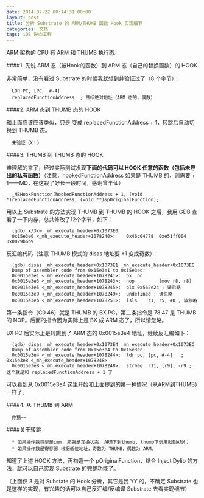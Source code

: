 ```yaml
---
date: 2014-07-22 00:14:31+00:00
layout: post
title: 分析 Substrate 的 ARM/THUMB 函数 Hook 实现细节
categories: 文档
tags: iOS 逆向工程
---
```


ARM 架构的 CPU 有 ARM 和 THUMB 执行态。

####1. 先说 ARM 态（被Hook的函数）到 ARM 态（自己的替换函数）的 HOOK

  非常简单，没有看过 Substrate 的时候我就想到并验证过了（8 个字节）：

      LDR PC, [PC， #-4]
      replacedFunctionAddress  ; 目标绝对地址（ARM 态的，偶数）
      
####2. ARM 态到 THUMB 态的 HOOK

  和上面应该应该类似，只是   变成 replacedFunctionAddress + 1，转跳后自动切换到 THUMB 态。

      未验证（X！）
      
####3. THUMB 到 THUMB 态的 HOOK

  难理解的来了，经过实际测试发现**下面的代码可以 HOOK 任意的函数（包括未导出的私有函数）**（注意，hookedFunctionAddress 如果是 THUMB 的，则需要 + 1——MD，在这栽了好长一段时间，感谢曾半仙）

      _MSHookFunction(hookedFunctionAddress + 1, (void *)replacedFunctionAddress, (void **)&pOriginalFunction); 
      
  用以上 Substrate 的方法实现 THUMB 到 THUMB 的 HOOK 之后，我用 GDB 查看了一下内存，总共修改了12个字节，如下：
 
      (gdb) x/3xw _mh_execute_header+0x1073E0
      0x15e3e0 <_mh_execute_header+1078240>:	0x46c04778	0xe51ff004	0x0029b6b9  
      
  反汇编代码（注意 THUMB 模式的 disas 地址要 +1 变成奇数）：
  
      (gdb) disas _mh_execute_header+0x1073E1 _mh_execute_header+0x1073EC
      Dump of assembler code from 0x15e3e1 to 0x15e3ec:
      0x0015e3e1 <_mh_execute_header+1078241>:	bx	pc
      0x0015e3e3 <_mh_execute_header+1078243>:	nop			(mov r8, r8) 
      0x0015e3e5 <_mh_execute_header+1078245>:	blx	0x562e24 ; 请忽略
      0x0015e3e9 <_mh_execute_header+1078249>:	undefined ; 请忽略
      0x0015e3eb <_mh_execute_header+1078251>:	lsls	r1, r5, #0 ; 请忽略

  第一条指令（C0 46）就是 THUMB 的 BX PC，第二条指令是 78 47 是 THUMB 的 NOP。后面的指令因为实际上是 BX 成 ARM 态了，所以请忽略。

  BX PC 后实际上是转跳到了 ARM 态的 0x0015e3e4 地址，继续反汇编如下：
  
      (gdb) disas _mh_execute_header+0x1073E4 _mh_execute_header+0x1073EC
      Dump of assembler code from 0x15e3e4 to 0x15e3ec:
      0x0015e3e4 <_mh_execute_header+1078244>:	ldr	pc, [pc, #-4]	; 0x15e3e8 <_mh_execute_header+1078248>
      0x0015e3e8 <_mh_execute_header+1078248>:	strheq	r11, [r9], -r9 ; 这个就是和 replacedFunctionAddress + 1 了
      
  可以看到从 0x0015e3e4 这里开始和上面提到的第一种情况（从ARM到THUMB）一样了。
      
####4. 从 THUMB 到 ARM
  
      你猜~~

####关于转跳

      * 如果操作数类型是imm, 那就是互换状态. ARM下到thumb, thumb下调用就到ARM；
      * 如果操作数是寄存器 根据低位地址，奇数为 THUMB，偶数为 ARM。
  
知道了上述 HOOK 方法，再构造一个 pOriginalFunction，结合 Inject Dylib 的方法，就可以自己实现 Substrate 的完整功能了。

（上面仅 3 是对 Substate 的 Hook 分析，其它是我 YY 的，不确定 Substrate 也是这样的实现，有兴趣的话可以自己反汇编/反编译 Substrate 去看实现细节）
